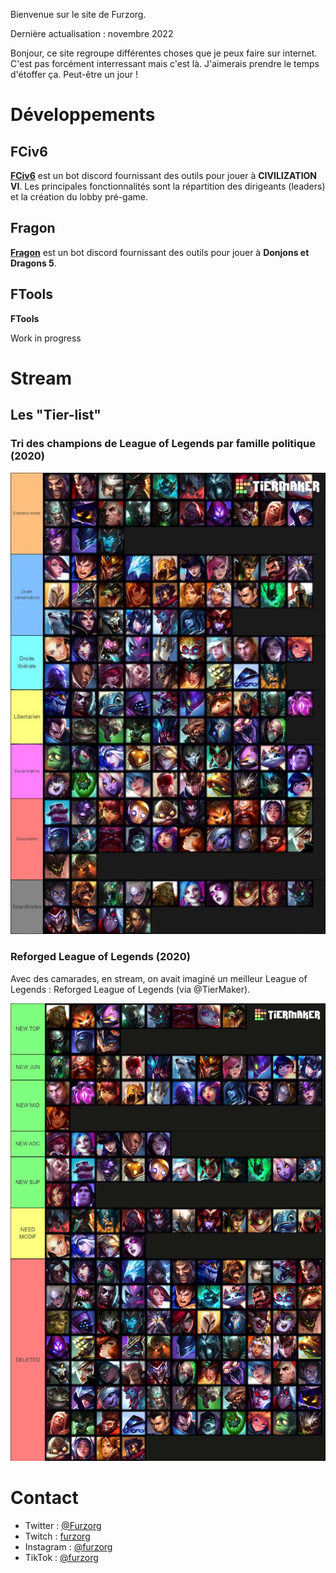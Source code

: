 Bienvenue sur le site de Furzorg.

Dernière actualisation : novembre 2022

Bonjour, ce site regroupe différentes choses que je peux faire sur internet. 
C'est pas forcément interressant mais c'est là. 
J'aimerais prendre le temps d'étoffer ça.
Peut-être un jour !

# Développements

## FCiv6

**[FCiv6](https://furzorg.github.io/fciv6)** est un bot discord fournissant des outils pour jouer à **CIVILIZATION VI**.
Les principales fonctionnalités sont la répartition des dirigeants (leaders) et la création du lobby pré-game.

## Fragon

**[Fragon](https://furzorg.github.io/fragon)** est un bot discord fournissant des outils pour jouer à **Donjons et Dragons 5**.

## FTools

**FTools**

Work in progress

# Stream

## Les "Tier-list"

### Tri des champions de League of Legends par famille politique (2020)

![Image Politique LoL](/images/politiquelol.png "Les familles politiques des champions de League of Legends")

### Reforged League of Legends (2020)

Avec des camarades, en stream, on avait imaginé un meilleur League of Legends : Reforged League of Legends (via @TierMaker).

![Image Reforged LoL](/images/reforgedlol.png "Reforged League of Legends")

# Contact

- Twitter : [@Furzorg](https://twitter.com/Furzorg)
- Twitch : [furzorg](https://twitch.tv/furzorg)
- Instagram : [@furzorg](https://www.instagram.com/furzorg)
- TikTok : [@furzorg](https://www.tiktok.com/@furzorg)
